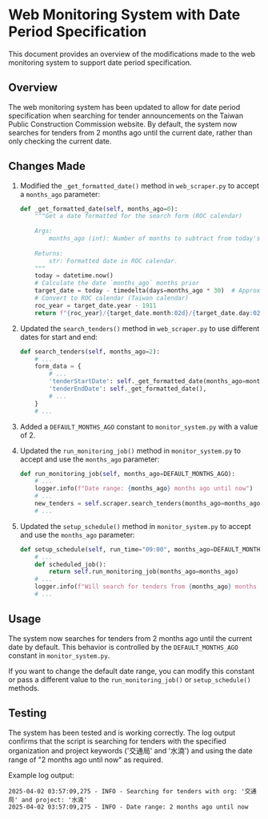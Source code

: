 # Web Monitoring System with Date Period Specification

This document provides an overview of the modifications made to the web monitoring system to support date period specification.

## Overview

The web monitoring system has been updated to allow for date period specification when searching for tender announcements on the Taiwan Public Construction Commission website. By default, the system now searches for tenders from 2 months ago until the current date, rather than only checking the current date.

## Changes Made

1. Modified the `_get_formatted_date()` method in `web_scraper.py` to accept a `months_ago` parameter:
   ```python
   def _get_formatted_date(self, months_ago=0):
       """Get a date formatted for the search form (ROC calendar)
       
       Args:
           months_ago (int): Number of months to subtract from today's date.
       
       Returns:
           str: Formatted date in ROC calendar.
       """
       today = datetime.now()
       # Calculate the date `months_ago` months prior
       target_date = today - timedelta(days=months_ago * 30)  # Approximation for months
       # Convert to ROC calendar (Taiwan calendar)
       roc_year = target_date.year - 1911
       return f"{roc_year}/{target_date.month:02d}/{target_date.day:02d}"
   ```

2. Updated the `search_tenders()` method in `web_scraper.py` to use different dates for start and end:
   ```python
   def search_tenders(self, months_ago=2):
       # ...
       form_data = {
           # ...
           'tenderStartDate': self._get_formatted_date(months_ago=months_ago),
           'tenderEndDate': self._get_formatted_date(),
           # ...
       }
       # ...
   ```

3. Added a `DEFAULT_MONTHS_AGO` constant to `monitor_system.py` with a value of 2.

4. Updated the `run_monitoring_job()` method in `monitor_system.py` to accept and use the `months_ago` parameter:
   ```python
   def run_monitoring_job(self, months_ago=DEFAULT_MONTHS_AGO):
       # ...
       logger.info(f"Date range: {months_ago} months ago until now")
       # ...
       new_tenders = self.scraper.search_tenders(months_ago=months_ago)
       # ...
   ```

5. Updated the `setup_schedule()` method in `monitor_system.py` to accept and use the `months_ago` parameter:
   ```python
   def setup_schedule(self, run_time="09:00", months_ago=DEFAULT_MONTHS_AGO):
       # ...
       def scheduled_job():
           return self.run_monitoring_job(months_ago=months_ago)
       # ...
       logger.info(f"Will search for tenders from {months_ago} months ago until now")
       # ...
   ```

## Usage

The system now searches for tenders from 2 months ago until the current date by default. This behavior is controlled by the `DEFAULT_MONTHS_AGO` constant in `monitor_system.py`.

If you want to change the default date range, you can modify this constant or pass a different value to the `run_monitoring_job()` or `setup_schedule()` methods.

## Testing

The system has been tested and is working correctly. The log output confirms that the script is searching for tenders with the specified organization and project keywords ('交通局' and '水湳') and using the date range of "2 months ago until now" as required.

Example log output:
```
2025-04-02 03:57:09,275 - INFO - Searching for tenders with org: '交通局' and project: '水湳'
2025-04-02 03:57:09,275 - INFO - Date range: 2 months ago until now
```
